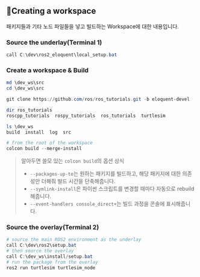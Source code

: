 ## 📕Creating a workspace

패키지들과 기타 노드 파일들을 넣고 빌드하는 Workspace에 대한 내용입니다.

### Source the underlay(Terminal 1)

```powershell
call C:\dev\ros2_eloquent\local_setup.bat
```

### Create a workspace & Build

```powershell
md \dev_ws\src
cd \dev_ws\src

git clone https://github.com/ros/ros_tutorials.git -b eloquent-devel

dir ros_tutorials
roscpp_tutorials  rospy_tutorials  ros_tutorials  turtlesim

ls \dev_ws
build  install  log  src

# from the root of the workspace
colcon build --merge-install
```

> 알아두면 쓸모 있는 `colcon build`의 옵션 상식
>
> - `--packages-up-to`는 원하는 패키지를 빌드하고, 해당 패키지에 대한 의존성만 더해줘 빌드 시간을 단축해줍니다.
> - `--symlink-install`은 파이썬 스크립트를 변경할 때마다 자동으로 rebuild해줍니다.
> - `--event-handlers console_direct+`는 빌드 과정을 콘솔에 표시해줍니다.

### Source the overlay(Terminal 2)

```powershell
# source the main ROS2 environment as the underlay
call C:\dev\ros2\setup.bat
# then source the overlay
call C:\dev_ws\install/setup.bat
# run the package from the overlay
ros2 run turtlesim turtlesim_node
```
